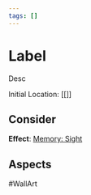 ```yaml
---
tags: []
---
```

# Label
Desc

Initial Location: [[]]
## Consider

**Effect**: [Memory: Sight](https://uadaf.theevilroot.xyz/rowenarium/element/mem.sight)
## Aspects
#WallArt
